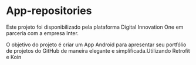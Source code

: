 # App-repositories
Este projeto foi disponibilizado pela plataforma Digital Innovation One em parceria com a empresa Inter.

O objetivo do projeto é criar um App Android para apresentar seu portfólio de projetos do GitHub de maneira elegante e simplificada.Utilizando Retrofit e Koin
